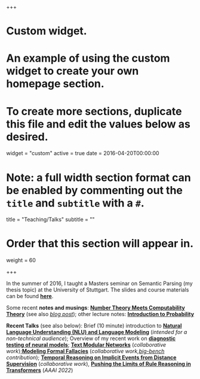 +++
# Custom widget.
# An example of using the custom widget to create your own homepage section.
# To create more sections, duplicate this file and edit the values below as desired.
widget = "custom"
active = true
date = 2016-04-20T00:00:00

# Note: a full width section format can be enabled by commenting out the `title` and `subtitle` with a `#`.
title = "Teaching/Talks"
subtitle = ""

# Order that this section will appear in.
weight = 60

+++

In the summer of 2016, I taught a Masters seminar on Semantic Parsing
(my thesis topic) at the University of Stuttgart. The slides and
course materials can be found [**here**](https://www.krichardson.me/files/stuttgart_course.zip).


Some recent  **notes and musings**: [**Number Theory Meets Computability
Theory**](https://www.krichardson.me/files/h10.pdf) (see also
[*blog post*](https://www.krichardson.me/post/number_computability/));
other lecture notes: [**Introduction to Probability**](https://www.krichardson.me/files/probability.pdf)


**Recent Talks** (see also below): Brief (10 minute) introduction to
  [**Natural Language Understanding (NLU) and Language Modeling**](https://www.krichardson.me/files/nlu_lm.pdf)
  (*intended for a non-technical audience*); Overview of my recent
  work on  [**diagnostic testing of neural models**](https://www.krichardson.me/files/probing.pdf); [**Text Modular Networks**](https://www.krichardson.me/files/TMNs_NAACL_final.pdf)
  (*collaborative work*);[**Modeling Formal Fallacies**](https://debatelab.github.io/journal/fallacies-for-big-bench.html)
  (*collaborative work,[big-bench](https://github.com/google/BIG-bench) contribution*); [**Temporal Reasoning on Implicit Events from Distance Supervision**](https://www.krichardson.me/files/NAACL21_temporal.pdf)  (*collaborative work*), [**Pushing the Limits of Rule Reasoning in Transformers**](https://www.krichardson.me/files/aaai_2022.pdf) (*AAAI 2022*)
